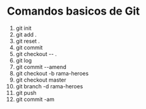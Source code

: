 # Comandos basicos de Git

1. git init   <!--Inicializar el repositorio -->
2. git add .  <!--Preparar para la captura -->
3. git reset . <!-- -->
4. git commit <!--Capturar los archivos del repositorio -->
5. git checkout -- . <!--Vuelve a recontruir hasta la ultima vez que se guardo -->
6. git log <!--Lista el estado de los commit -->
7. git commit --amend <!--para editar el mensaje del ultimo commit-->
8. git checkout -b rama-heroes <!--Para crear una nueva rama --> 
9. git checkout master <!--Para cambiar de ramas -->
10. git branch -d rama-heroes <!--Para eliminar una rama-->
11. git push <!--Para enviar todo el contenido a ggithub-->
12. git commit -am <!--Para acelerar el proceso de guardar cambios -->